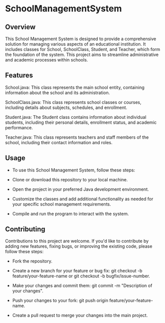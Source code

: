 # SchoolManagementSystem


## Overview

This School Management System is designed to provide a comprehensive solution for managing various aspects of an educational institution. It includes classes for School, SchoolClass, Student, and Teacher, which form the foundation of the system. This project aims to streamline administrative and academic processes within schools.


## Features

School.java: This class represents the main school entity, containing information about the school and its administration.

SchoolClass.java: This class represents school classes or courses, including details about subjects, schedules, and enrollment.

Student.java: The Student class contains information about individual students, including their personal details, enrollment status, and academic performance.

Teacher.java: This class represents teachers and staff members of the school, including their contact information and roles.


## Usage

- To use this School Management System, follow these steps:

- Clone or download this repository to your local machine.

- Open the project in your preferred Java development environment.

- Customize the classes and add additional functionality as needed for your specific school management requirements.

- Compile and run the program to interact with the system.

## Contributing

Contributions to this project are welcome. If you'd like to contribute by adding new features, fixing bugs, or improving the existing code, please follow these steps:

- Fork the repository.

- Create a new branch for your feature or bug fix: git checkout -b feature/your-feature-name or git checkout -b bugfix/issue-number.

- Make your changes and commit them: git commit -m "Description of your changes".

- Push your changes to your fork: git push origin feature/your-feature-name.

- Create a pull request to merge your changes into the main project.  

